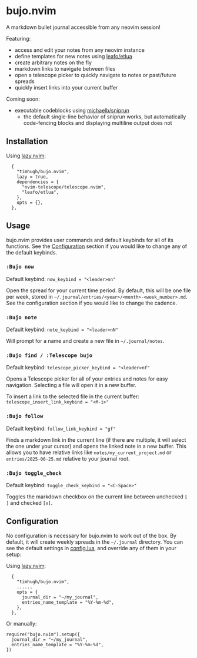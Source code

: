 # bujo.nvim

A markdown bullet journal accessible from any neovim session!

Featuring:

- access and edit your notes from any neovim instance
- define templates for new notes using [leafo/etlua](https://github.com/leafo/etlua)
- create arbitrary notes on the fly
- markdown links to navigate between files
- open a telescope picker to quickly navigate to notes or past/future spreads
- quickly insert links into your current buffer

Coming soon:

- executable codeblocks using [michaelb/sniprun](https://github.com/michaelb/sniprun)
	- the default single-line behavior of sniprun works, but automatically code-fencing blocks and displaying multiline output does not

## Installation

Using [lazy.nvim](https://github.com/folke/lazy.nvim):
```
  {
    "timhugh/bujo.nvim",
    lazy = true,
    dependencies = {
      "nvim-telescope/telescope.nvim",
      "leafo/etlua",
    },
    opts = {},
  },
```

## Usage

bujo.nvim provides user commands and default keybinds for all of its functions. See the [Configuration](#Configuration) section if you would like to change any of the default keybinds.

### `:Bujo now`

Default keybind: `now_keybind = "<leader>nn"`

Open the spread for your current time period. By default, this will be one file per week, stored in `~/.journal/entries/<year>/<month>-<week_number>.md`. See the configuration section if you would like to change the cadence.

### `:Bujo note`

Default keybind: `note_keybind = "<leader>nN"`

Will prompt for a name and create a new file in `~/.journal/notes`.

### `:Bujo find / :Telescope bujo`

Default keybind: `telescope_picker_keybind = "<leader>nf"`

Opens a Telescope picker for all of your entries and notes for easy navigation. Selecting a file will open it in a new buffer. 

To insert a link to the selected file in the current buffer: `telescope_insert_link_keybind = "<M-i>"`

### `:Bujo follow`

Default keybind: `follow_link_keybind = "gf"`

Finds a markdown link in the current line (if there are multiple, it will select the one under your cursor) and opens the linked note in a new buffer. This allows you to have relative links like `notes/my_current_project.md` or `entries/2025-06-25.md` relative to your journal root.

### `:Bujo toggle_check`

Default keybind: `toggle_check_keybind = "<C-Space>"`

Toggles the markdown checkbox on the current line between unchecked `[ ]` and checked `[x]`.

## Configuration

No configuration is necessary for bujo.nvim to work out of the box. By default, it will create weekly spreads in the `~/.journal` directory. You can see the default settings in [config.lua](/lua/bujo/config.lua), and override any of them in your setup:

Using [lazy.nvim](https://github.com/folke/lazy.nvim):
```
  {
    "timhugh/bujo.nvim",
    ......
    opts = {
      journal_dir = "~/my_journal",
      entries_name_template = "%Y-%m-%d",
    },
  },
```

Or manually:
```
require("bujo.nvim").setup({
  journal_dir = "~/my_journal",
  entries_name_template = "%Y-%m-%d",
})
```
